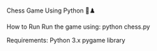 Chess Game Using Python 🧠♟️

How to Run
Run the game using:
python chess.py

Requirements:
Python 3.x
pygame library


